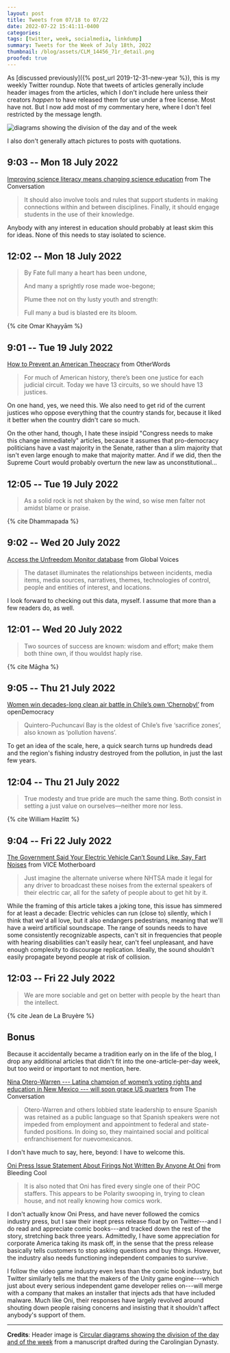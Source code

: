 ```yaml
---
layout: post
title: Tweets from 07/18 to 07/22
date: 2022-07-22 15:41:11-0400
categories:
tags: [twitter, week, socialmedia, linkdump]
summary: Tweets for the Week of July 18th, 2022
thumbnail: /blog/assets/CLM_14456_71r_detail.png
proofed: true
---
```


As [discussed previously]({% post_url 2019-12-31-new-year %}), this is my weekly Twitter roundup.  Note that tweets of articles generally include header images from the articles, which I don't include here unless their creators *happen* to have released them for use under a free license.  Most have not.  But I now add most of my commentary here, where I don't feel restricted by the message length.

![diagrams showing the division of the day and of the week](/blog/assets/CLM_14456_71r_detail.png "diagrams showing the division of the day and of the week")

I also don't generally attach pictures to posts with quotations.

## 9:03 -- Mon 18 July 2022

[<i class="fab fa-twitter-square"></i>](https://jcolag.github.io/twitter/1549016889145208832) [Improving science literacy means changing science education](https://theconversation.com/improving-science-literacy-means-changing-science-education-178291) from The Conversation

 > It should also involve tools and rules that support students in making connections within and between disciplines. Finally, it should engage students in the use of their knowledge.

Anybody with any interest in education should probably at least skim this for ideas.  None of this needs to stay isolated to science.

## 12:02 -- Mon 18 July 2022

[<i class="fab fa-twitter-square"></i>](https://jcolag.github.io/twitter/1549061935634718720)

 > By Fate full many a heart has been undone,
 >
 > And many a sprightly rose made woe-begone;
 >
 > Plume thee not on thy lusty youth and strength:
 >
 > Full many a bud is blasted ere its bloom.

{% cite Omar Khayyām %}

## 9:01 -- Tue 19 July 2022

[<i class="fab fa-twitter-square"></i>](https://jcolag.github.io/twitter/1549378773455212544) [How to Prevent an American Theocracy](https://otherwords.org/how-to-prevent-an-american-theocracy/) from OtherWords

 > For much of American history, there’s been one justice for each judicial circuit. Today we have 13 circuits, so we should have 13 justices.

On one hand, yes, we need this.  We also need to get rid of the current justices who oppose everything that the country stands for, because it liked it better when the country didn't care so much.

On the other hand, though, I hate these insipid "Congress needs to make this change immediately" articles, because it assumes that pro-democracy politicians have a vast majority in the Senate, rather than a slim majority that isn't even large enough to make that majority matter.  And if we did, then the Supreme Court would probably overturn the new law as unconstitutional...

## 12:05 -- Tue 19 July 2022

[<i class="fab fa-twitter-square"></i>](https://jcolag.github.io/twitter/1549425078730883076)

 > As a solid rock is not shaken by the wind, so wise men falter not amidst blame or praise.

{% cite Dhammapada %}

## 9:02 -- Wed 20 July 2022

[<i class="fab fa-twitter-square"></i>](https://jcolag.github.io/twitter/1549741413356736513) [Access the Unfreedom Monitor database](https://globalvoices.org/2022/07/14/access-the-unfreedom-monitor-database/) from Global Voices

 > The dataset illuminates the relationships between incidents, media items, media sources, narratives, themes, technologies of control, people and entities of interest, and locations.

I look forward to checking out this data, myself.  I assume that more than a few readers do, as well.

## 12:01 -- Wed 20 July 2022

[<i class="fab fa-twitter-square"></i>](https://jcolag.github.io/twitter/1549786459787317248)

 > Two sources of success are known: wisdom and effort; make them both thine own, if thou wouldst haply rise.

{% cite Māgha %}

## 9:05 -- Thu 21 July 2022

[<i class="fab fa-twitter-square"></i>](https://jcolag.github.io/twitter/1550104555966418944) [Women win decades-long clean air battle in Chile’s own ‘Chernobyl’](https://www.opendemocracy.net/en/5050/women-win-decades-long-clean-air-battle-in-chiles-own-chernobyl/) from openDemocracy

 > Quintero-Puchuncaví Bay is the oldest of Chile’s five ‘sacrifice zones’, also known as ‘pollution havens’.

To get an idea of the scale, here, a quick search turns up hundreds dead and the region's fishing industry destroyed from the pollution, in just the last few years.

## 12:04 -- Thu 21 July 2022

[<i class="fab fa-twitter-square"></i>](https://jcolag.github.io/twitter/1550149602791149573)

 > True modesty and true pride are much the same thing. Both consist in setting a just value on ourselves—neither more nor less.

{% cite William Hazlitt %}

## 9:04 -- Fri 22 July 2022

[<i class="fab fa-twitter-square"></i>](https://jcolag.github.io/twitter/1550466692190461953) [The Government Said Your Electric Vehicle Can’t Sound Like, Say, Fart Noises](https://www.vice.com/en/article/akegmb/the-government-said-your-electric-vehicle-cant-sound-like-say-fart-noises) from VICE Motherboard

 > Just imagine the alternate universe where NHTSA made it legal for any driver to broadcast these noises from the external speakers of their electric car, all for the safety of people about to get hit by it.

While the framing of this article takes a joking tone, this issue has simmered for at least a decade:  Electric vehicles can run (close to) silently, which I think that we'd all love, but it also endangers pedestrians, meaning that we'll have a weird artificial soundscape.  The range of sounds needs to have some consistently recognizable aspects, can't sit in frequencies that people with hearing disabilities can't easily hear, can't feel unpleasant, and have enough complexity to discourage replication.  Ideally, the sound shouldn't easily propagate beyond people at risk of collision.

## 12:03 -- Fri 22 July 2022

[<i class="fab fa-twitter-square"></i>](https://jcolag.github.io/twitter/1550511738948390923)

 > We are more sociable and get on better with people by the heart than the intellect.

{% cite Jean de La Bruyère %}

## Bonus

Because it accidentally became a tradition early on in the life of the blog, I drop any additional articles that didn't fit into the one-article-per-day week, but too weird or important to not mention, here.

<i class="fas fa-square"></i> [Nina Otero-Warren --- Latina champion of women’s voting rights and education in New Mexico --- will soon grace US quarters](https://theconversation.com/nina-otero-warren-latina-champion-of-womens-voting-rights-and-education-in-new-mexico-will-soon-grace-us-quarters-177311) from The Conversation

 > Otero-Warren and others lobbied state leadership to ensure Spanish was retained as a public language so that Spanish speakers were not impeded from employment and appointment to federal and state-funded positions. In doing so, they maintained social and political enfranchisement for nuevomexicanos.

I don't have much to say, here, beyond:  I have to welcome this.

<i class="fas fa-square"></i> [Oni Press Issue Statement About Firings Not Written By Anyone At Oni](https://bleedingcool.com/comics/oni-press-issue-statement-about-firings-not-written-by-anyone-at-oni/) from Bleeding Cool

 > It is also noted that Oni has fired every single one of their POC staffers. This appears to be Polarity swooping in, trying to clean house, and not really knowing how comics work.

I don't actually know Oni Press, and have never followed the comics industry press, but I saw their inept press release float by on Twitter---and I do read and appreciate comic books---and tracked down the rest of the story, stretching back three years.  Admittedly, I have some appreciation for corporate America taking its mask off, in the sense that the press release basically tells customers to stop asking questions and buy things.  However, the industry also needs functioning independent companies to survive.

I follow the video game industry even less than the comic book industry, but Twitter similarly tells me that the makers of the Unity game engine---which just about every serious independent game developer relies on---will merge with a company that makes an installer that injects ads that have included malware.  Much like Oni, their responses have largely revolved around shouting down people raising concerns and insisting that it shouldn't affect anybody's support of them.

* * *

**Credits**:  Header image is [Circular diagrams showing the division of the day and of the week](https://commons.wikimedia.org/wiki/File:CLM_14456_71r_detail.jpg) from a manuscript drafted during the Carolingian Dynasty.
